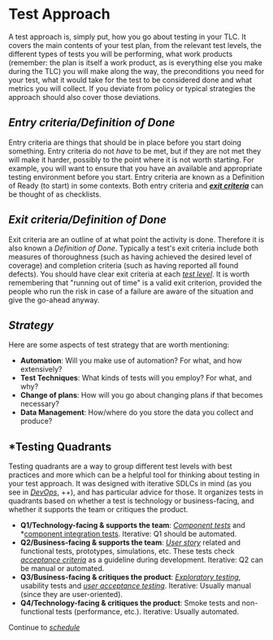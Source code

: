 # **Test Approach**

A test approach is, simply put, how you go about testing in your TLC. It covers the main contents of your test plan, from the relevant test levels, the different types of tests you will be performing, what work products (remember: the plan is itself a work product, as is everything else you make during the TLC) you will make along the way, the preconditions you need for your test, what it would take for the test to be considered done and what metrics you will collect. If you deviate from policy or typical strategies the approach should also cover those deviations.

## *Entry criteria/Definition of Done*

Entry criteria are things that should be in place before you start doing something. Entry criteria do not *have* to be met, but if they are not met they will make it harder, possibly to the point where it is not worth starting. For example, you will want to ensure that you have an available and appropriate testing environment before you start. Entry criteria are known as a Definition of Ready (to start) in some contexts. Both entry criteria and ***[exit criteria](/1/1/6.Test_Approach.md#exit-criteriadefinition-of-done)*** can be thought of as checklists.

## *Exit criteria/Definition of Done*

Exit criteria are an outline of at what point the activity is done. Therefore it is also known a *Definition of Done*. Typically a test's exit criteria include both measures of thoroughness (such as having achieved the desired level of coverage) and completion criteria (such as having reported all found defects). You should have clear exit criteria at each *[test level](/0/4.Test_LifeCycle.md#nested-tlcs-test-levels)*. It is worth remembering that "running out of time" is a valid exit criterion, provided the people who run the risk in case of a failure are aware of the situation and give the go-ahead anyway.

## *Strategy*

Here are some aspects of test strategy that are worth mentioning:

* **Automation**:
  Will you make use of automation? For what, and how extensively?
* **Test Techniques**:
  What kinds of tests will you employ? For what, and why?
* **Change of plans**:
  How will you go about changing plans if that becomes necessary?
* **Data Management**:
  How/where do you store the data you collect and produce?

## *Testing Quadrants

Testing quadrants are a way to group different test levels with best practices and more which can be a helpful tool for thinking about testing in your test approach. It was designed with iterative SDLCs in mind (as you see in *[DevOps](/0/1.Core_Concepts.md#devops)*, ++), and has particular advice for those. It organizes tests in quadrants based on whether a test is technology or business-facing, and whether it supports the team or critiques the product.

* **Q1/Technology-facing & supports the team**:
  *[Component tests](/0/4.Test_LifeCycle.md#component-testing)* and *[component integration tests](/0/4.Test_LifeCycle.md#component-integration-testing). Iterative: Q1 should be automated.
* **Q2/Business-facing & supports the team**:
  *[User story](/0/1.Core_Concepts.md#user-story)* related and functional tests, prototypes, simulations, etc. These tests check *[acceptance criteria](/0/1.Core_Concepts.md#acceptance-criteria)* as a guideline during development. Iterative: Q2 can be manual or automated.
* **Q3/Business-facing & critiques the product**:
  *[Exploratory testing](/1/4/2/3.Experience_Based_Testing.md#exploratory-testing)*, usability tests and *[user acceptance testing](/0/4.Test_LifeCycle.md#acceptance-testing)*. Iterative: Usually manual (since they are user-oriented).
* **Q4/Technology-facing & critiques the product**:
  Smoke tests and non-functional tests (performance, etc.). Iterative: Usually automated.

Continue to *[schedule](/1/1/7.Test_Schedule.md)*